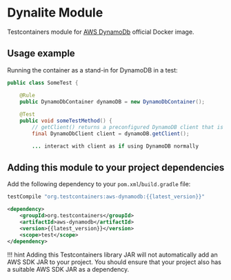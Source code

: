 # Dynalite Module

Testcontainers module for [AWS DynamoDb](https://hub.docker.com/r/amazon/dynamodb-local) official
Docker image.

## Usage example

Running the container as a stand-in for DynamoDB in a test:

```java
public class SomeTest {

    @Rule
    public DynamoDbContainer dynamoDB = new DynamoDbContainer();
    
    @Test
    public void someTestMethod() {
        // getClient() returns a preconfigured DynamoDB client that is connected to the container
        final DynamoDbClient client = dynamoDB.getClient();

        ... interact with client as if using DynamoDB normally
```

## Adding this module to your project dependencies

Add the following dependency to your `pom.xml`/`build.gradle` file:

```groovy tab='Gradle'
testCompile "org.testcontainers:aws-dynamodb:{{latest_version}}"
```

```xml tab='Maven'
<dependency>
    <groupId>org.testcontainers</groupId>
    <artifactId>aws-dynamodb</artifactId>
    <version>{{latest_version}}</version>
    <scope>test</scope>
</dependency>
```

!!! hint
    Adding this Testcontainers library JAR will not automatically add an AWS SDK JAR to your project. You should ensure that your project also has a suitable AWS SDK JAR as a dependency.

